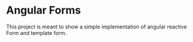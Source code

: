 # Angular Forms

This project is meant to show a simple implementation of angular reactive Form and template form.






